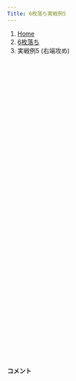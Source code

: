```yaml
---
Title: 6枚落ち実戦例5
---
```

<nav aria-label="breadcrumb">
  <ol class="breadcrumb mb-3">
    <li class="breadcrumb-item"><a href="/shogi-beginners/">Home</a></li>
    <li class="breadcrumb-item"><a href="/shogi-beginners/6mai/">6枚落ち</a></li>
    <li class="breadcrumb-item active" aria-current="page">実戦例5 (右端攻め)</li>
  </ol>
</nav>
<div class="row">
  <div class="col-lg-1"></div>
  <div class="col-sm" tabindex="-1">
    <script id="example-kif" type="kif">
手合割：六枚落ち
下手：下手
上手：上手
手数----指手---------消費時間--
*<ruby>右端<rt>みぎはし</rt></ruby><ruby>攻<rt>せ</rt></ruby>めの<ruby>勝<rt>か</rt></ruby>ち<ruby>方<rt>かた</rt></ruby>をおぼえましょう。
*<div class="text-center"><img class="img-fluid pt-3 w-50" src="/shogi-beginners/img/cat18.png"></div>
   1 ４二玉(51)
   2 ７六歩(77)
   3 ７二金(61)
   4 １六歩(17)
   5 ３二金(41)
   6 １五歩(16)
   7 ２二銀(31)
   8 １七香(19)
   9 ３一玉(42)
  10 １八飛(28)
*☗<ruby>１七<rt>いちなな</rt></ruby><ruby>香<rt>きょう</rt></ruby>〜☗<ruby>１八<rt>いちはち</rt></ruby><ruby>飛<rt>ひ</rt></ruby>が<ruby>右端<rt>みぎはし</rt></ruby><ruby>攻<rt>せ</rt></ruby>めの<ruby>基本<rt>きほん</rt></ruby>です。
  11 ２一玉(31)
*<ruby>問題<rt>もんだい</rt></ruby>: すぐに☗<ruby>１四<rt>いちよん</rt></ruby><ruby>歩<rt>ふ</rt></ruby>から<ruby>攻<rt>せ</rt></ruby>められるでしょうか？
*<div><img class="img-fluid" src="/shogi-beginners/img/cat2.png"></div>
  12 ６六角(88)
*すぐに☗<ruby>１四<rt>いちよん</rt></ruby><ruby>歩<rt>ふ</rt></ruby>とは攻められません。☖<ruby>同歩<rt>どうふ</rt></ruby>☗<ruby>同香<rt>どうきょう</rt></ruby>☖<ruby>１三<rt>いちさん</rt></ruby><ruby>歩<rt>ふ</rt></ruby>☗<ruby>同香<rt>どうきょう</rt></ruby><ruby>成<rt>なり</rt></ruby>☖<ruby>同銀<rt>どうぎん</rt></ruby>☗<ruby>同飛車成<rt>どうひしゃなり</rt></ruby>☖<ruby>１二<rt>いちにー</rt></ruby><ruby>香<rt>きょう</rt></ruby>で<ruby>飛車<rt>ひしゃ</rt></ruby>が<ruby>死<rt>し</rt></ruby>んでしまいます。
*そこで☗<ruby>６六角<rt>ろくろくかく</rt></ruby>と<ruby>力<rt>ちから</rt></ruby>をためます。
  13 ８二銀(71)
  14 ５六歩(57)
  15 ７四歩(73)
  16 ５七角(66)
*☗<ruby>５六<rt>ごーろく</rt></ruby><ruby>歩<rt>ふ</rt></ruby>〜☗<ruby>５七角<rt>ごーななかく</rt></ruby>が<ruby>右端<rt>みぎはし</rt></ruby>に<ruby>駒<rt>こま</rt></ruby>を<ruby>集<rt>あつ</rt></ruby>めるいい<ruby>手順<rt>てじゅん</rt></ruby>です。
  17 ３四歩(33)
  18 １四歩(15)
  19 同　歩(13)
  20 同　香(17)
  21 ３一玉(21)
*<ruby>端<rt>はし</rt></ruby>が<ruby>受<rt>う</rt></ruby>からないので<ruby>早逃<rt>はやに</rt></ruby>げします。
  22 １二香成(14)
  23 ３三銀(22)
  24 １三角成(57)
  25 ４二玉(31)
*<ruby>問題<rt>もんだい</rt></ruby>: <ruby>次<rt>つぎ</rt></ruby>の<ruby>手<rt>て</rt></ruby>を<ruby>考<rt>かんが</rt></ruby>えてみましょう。
*<div><img class="img-fluid" src="/shogi-beginners/img/cat2.png"></div>
  26 ４六馬(13)
*<ruby>飛車<rt>ひしゃ</rt></ruby>を<ruby>成<rt>な</rt></ruby>るために<ruby>馬<rt>うま</rt></ruby>を<ruby>引<rt>ひ</rt></ruby>くのがいい<ruby>手<rt>て</rt></ruby>です。
  27 ４四歩(43)
  28 ２一成香(12)
  29 ７三銀(82)
  30 １二飛成(18)
  31 ６四銀(73)
*<ruby>問題<rt>もんだい</rt></ruby>: <ruby>次<rt>つぎ</rt></ruby>の<ruby>手<rt>て</rt></ruby>を<ruby>考<rt>かんが</rt></ruby>えてみましょう。
*<div><img class="img-fluid" src="/shogi-beginners/img/cat2.png"></div>
  32 １四歩打
*<ruby>攻<rt>せ</rt></ruby>める<ruby>時<rt>とき</rt></ruby>はいつも、と<ruby>金<rt>きん</rt></ruby><ruby>攻<rt>せ</rt></ruby>めから<ruby>考<rt>かんが</rt></ruby>えましょう。
  33 ４三玉(42)
  34 １三歩成(14)
  35 １一歩打
  36 同　成香(21)
  37 ６五銀(64)
  38 ２三と(13)
  39 同　金(32)
  40 同　龍(12)
  41 ２二歩打
  42 １三龍(23)
  43 ３二玉(43)
*<ruby>問題<rt>もんだい</rt></ruby>: <ruby>次<rt>つぎ</rt></ruby>の<ruby>手<rt>て</rt></ruby>を<ruby>考<rt>かんが</rt></ruby>えてみましょう。
*<div><img class="img-fluid" src="/shogi-beginners/img/cat2.png"></div>
  44 ２四金打
*<ruby>馬<rt>うま</rt></ruby>を<ruby>活用<rt>かつよう</rt></ruby>する☗<ruby>２四金打<rt>にーよんきんうち</rt></ruby>がいい<ruby>手<rt>て</rt></ruby>です。
  45 ４二銀(33)
  46 ３四金(24)
  47 ４一玉(32)
  48 ２二龍(13)
  49 ７六銀(65)
  50 ２四馬(46)
  51 ３三歩打
  52 ７三歩打
*すぐに☗<ruby>３三金<rt>さんさんきん</rt></ruby>でも<ruby>勝<rt>か</rt></ruby>ちですが、☗<ruby>７三<rt>ななさん</rt></ruby><ruby>歩打<rt>ふうち</rt></ruby>が<ruby>王<rt>おう</rt></ruby>の<ruby>逃<rt>に</rt></ruby>げ<ruby>道<rt>みち</rt></ruby>をふさぐ<ruby>絶妙手<rt>ぜつみょうしゅ</rt></ruby>です。
  53 同　金(72)
  54 ３三金(34)
  55 同　銀(42)
  56 同　馬(24)
  57 ６七銀成(76)
  58 ４二馬(33)
  59 投了
*<a href="/shogi-beginners/6mai/example6/">
*<ruby>次<rt>つぎ</rt></ruby>の<ruby>棋譜<rt>きふ</rt></ruby>を<ruby>見<rt>み</rt></ruby>よう！
*<div class="text-center"><img class="img-fluid pt-3 w-50" src="/shogi-beginners/img/cat1.png"></div></a>
まで58手で下手の勝ち
    </script>
    <svg id="example" xmlns="http://www.w3.org/2000/svg" viewBox="0,0,400,540"></svg>
  </div>
  <div class="col-sm">
    <h4 class="pt-3">コメント</h4>
    <div id="comment"></div>
  </div>
  <div class="col-lg-1"></div>
</div>
